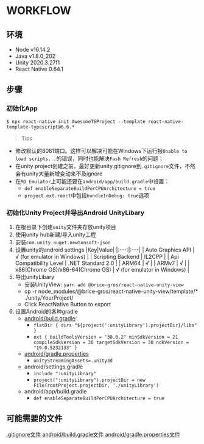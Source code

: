 # WORKFLOW

## 环境
- Node v16.14.2
- Java v1.8.0_202
- Unity 2020.3.27f1
- React Native 0.64.1

## 步骤

### 初始化App

```shell
$ npx react-native init AwesomeTSProject --template react-native-template-typescript@6.6.*
```

> Tips

- 修改默认的8081端口。这样可以解决可能在Windows下运行报`Unable to load scripts...`的错误，同时也能解决`Fash Refresh`的问题；
- 在unity project创建之前，最好更新unity.gitignore到`.gitignore`文件，不然会有unity大量新增变动来不及ignore
- 在`MD Emulator`上可能还要在`android/app/build.gradle`中设置：
    - `def enableSeparateBuildPerCPUArchitecture = true`
    - `project.ext.react`中包括`bundleInDebug: true`选项

### 初始化Unity Project并导出Android UnityLibary

1. 在根目录下创建`unity`文件夹存放unity项目
2. 使用unity hub新建/导入unity工程
3. 安装`com.unity.nuget.newtonsoft-json`
4. 设置unity的android settings
    |Key|Value|
    |:---:|:---|
    | Auto Graphics API                 |  √ (for emulator in Windows) |
    | Scripting Backend                 |  IL2CPP |
    | Api Compatibility Level           |  .NET Standard 2.0 |
    | ARM64                             | √ |
    | ARMv7                             | √ |
    | x86(Chrome OS)/x86-64(Chrome OS)  | √ (for emulator in Windows) |
5. 导出unityLibary
    - 安装UnityView: `yarn add @brice-gros/react-native-unity-view`
    - cp -r node_modules/@brice-gros/react-native-unity-view/template/* ./unity/YourProject/
    - Click ReactNative Button to export
6. 设置Android的各种gradle
    - [android/build.gradle](./assets/build.gradle):
        - `flatDir {
            dirs "${project(':unityLibrary').projectDir}/libs"
        }`
        - `ext {
            buildToolsVersion = "30.0.2"
            minSdkVersion = 21
            compileSdkVersion = 30
            targetSdkVersion = 30
            ndkVersion = "19.0.5232133"
        }`
    - [android/gradle.properties](./assets/gradle.properties)
        - `unityStreamingAssets=.unity3d`
    - android/settings.gradle
        - `include ":unityLibrary"`
        - `project(":unityLibrary").projectDir = new File(rootProject.projectDir, './unityLibrary')`
    - android/app/build.gradle
        - `def enableSeparateBuildPerCPUArchitecture = true`

## 可能需要的文件

[.gitignore文件](./assets/.gitignore)
[android/build.gradle文件](./assets/build.gradle)
[android/gradle.properties文件](./assets/gradle.properties)